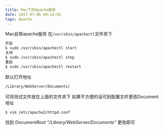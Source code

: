 ```yaml
---
title: Mac下的Apache服务
date: 2017-07-06 09:24:02
tags: Apache
---
```

Mac自带apache服务 在`/usr/sbin/apachectl`文件夹下
<!--more-->
```bash
开启
$ sudo /usr/sbin/apachectl start
关闭
$ sudo /usr/sbin/apachectl stop
重启
$ sudo /usr/sbin/apachectl restart
```
默认打开地址
```bash
/Library/WebServer/Documents/
```
可将测试文件放在上面的文件夹下 如果不方便的话可到配置文件更改Document地址
```bash
$ vim /etc/apache2/httpd.conf
```
找到
*DocumentRoot "/Library/WebServer/Documents"*
更改即可
